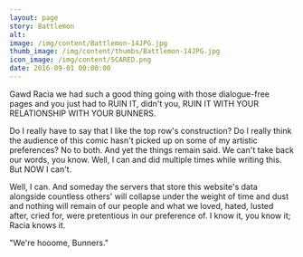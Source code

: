 ```yaml
---
layout: page
story: Battlemon
alt:
image: /img/content/Battlemon-14JPG.jpg
thumb_image: /img/content/thumbs/Battlemon-14JPG.jpg
icon_image: /img/content/SCARED.png
date: 2016-09-01 00:00:00
---
```


Gawd Racia we had such a good thing going with those dialogue-free pages and you just had to RUIN IT, didn't you, RUIN IT WITH YOUR RELATIONSHIP WITH YOUR BUNNERS.

Do I really have to say that I like the top row's construction? Do I really think the audience of this comic hasn't picked up on some of my artistic preferences? No to both. And yet the things remain said. We can't take back our words, you know. Well, I can and did multiple times while writing this. But NOW I can't.

Well, I can. And someday the servers that store this website's data alongside countless others' will collapse under the weight of time and dust and nothing will remain of our people and what we loved, hated, lusted after, cried for, were pretentious in our preference of. I know it, you know it; Racia knows it.

"We're hooome, Bunners."
